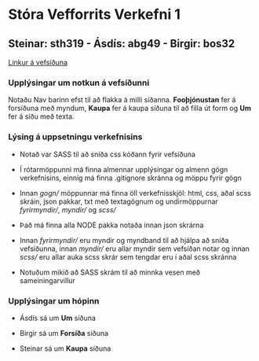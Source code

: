 Stóra Vefforrits Verkefni 1
====

Steinar: sth319 - Ásdís: abg49 - Birgir: bos32
----

[Linkur á vefsíðuna](https://notendur.hi.is/sth319/vefforritun/stort-verkefni1/forsida.html)

### Upplýsingar um notkun á vefsíðunni
Notaðu Nav barinn efst til að flakka á milli síðanna.
**Fooþjónustan** fer á forsíðuna með myndum, **Kaupa** fer á kaupa síðuna til að filla út form og **Um** fer á síðu með texta.

### Lýsing á uppsetningu verkefnisins
* Notað var SASS til að sníða css kóðann fyrir vefsíðuna

* Í rótarmöppunni má finna almennar upplýsingar og almenn gögn verkefnisins, einnig má finna .gitignore skránna og möppu fyrir gögn

* Innan *gogn/* möppunnar má finna öll verkefnisskjöl: html, css, aðal scss skráin, json pakkar, txt með textagögnum og undirmöppurnar *fyrirmyndir/*, *myndir/* og *scss/*

* Það má finna alla NODE pakka notaða innan json skrárna

* Innan *fyrirmyndir/* eru myndir og myndband til að hjálpa að sníða vefsíðunna, innan *myndir/* eru allar myndir sem vefsíðan notar og innan *scss/* eru allar auka scss skrár sem tengdar eru í aðal scss skránna

* Notuðum mikið að SASS skrám til að minnka vesen með sameiningarvillur

### Upplýsingar um hópinn

* Ásdís sá um **Um** síðuna

* Birgir sá um **Forsíða** síðuna

* Steinar sá um **Kaupa** síðuna 
